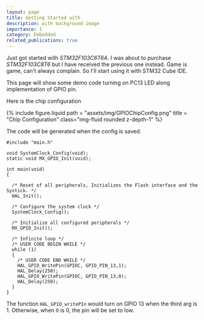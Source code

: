 ```yaml
---
layout: page
title: Getting Started with
description: with background image
importance: 1
category: Embedded
related_publications: true
---
```


Just got started with _STM32F103C6T6A_. I was about to purchase _STM32F103C8T6_ but I have received the previous one instead. Game is game, can't always complain. So I'll start using it with STM32 Cube IDE.

This page will show some demo code turning on PC13 LED along implementation of GPIO pin.

Here is the chip configuration

<div class = "row justify-content-sm-center">
    <div class = "col-sm">
        {% include figure.liquid path = "assets/img/GPIOChipConfig.png" title = "Chip Configuration" class="img-fluid rounded z-depth-1" %}
    </div>
</div>

The code will be generated when the config is saved.

```
#include "main.h"

void SystemClock_Config(void);
static void MX_GPIO_Init(void);

int main(void)
{

  /* Reset of all peripherals, Initializes the Flash interface and the Systick. */
  HAL_Init();
  
  /* Configure the system clock */
  SystemClock_Config();

  /* Initialize all configured peripherals */
  MX_GPIO_Init();
  
  /* Infinite loop */
  /* USER CODE BEGIN WHILE */
  while (1)
  {
    /* USER CODE END WHILE */
	HAL_GPIO_WritePin(GPIOC, GPIO_PIN_13,1);
	HAL_Delay(250);
	HAL_GPIO_WritePin(GPIOC, GPIO_PIN_13,0);
	HAL_Delay(250);
  }
}

```

The function `HAL_GPIO_writePIn` would turn on GPIO 13 when the third arg is 1. Otherwise, when it is 0, the pin will be set to low.
